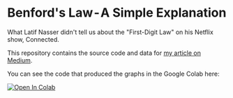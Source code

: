 # **Benford's Law - A Simple Explanation**
What Latif Nasser didn't tell us about the "First-Digit Law" on his Netflix show, Connected.

This repository contains the source code and data for <a href="https://towardsdatascience.com/benfords-law-a-simple-explanation-341e17abbe75">my article on Medium</a>.

You can see the code that produced the graphs in the Google Colab here:

<a href="https://colab.research.google.com/github/robgon-art/benford/blob/master/Benford's_Law.ipynb" target="_parent"><img src="https://colab.research.google.com/assets/colab-badge.svg" alt="Open In Colab"/></a>

